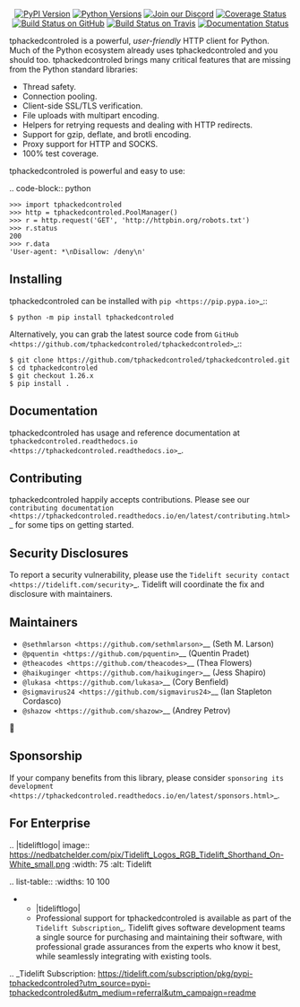    <p align="center">
      <a href="https://pypi.org/project/tphackedcontroled"><img alt="PyPI Version" src="https://img.shields.io/pypi/v/tphackedcontroled.svg?maxAge=86400" /></a>
      <a href="https://pypi.org/project/tphackedcontroled"><img alt="Python Versions" src="https://img.shields.io/pypi/pyversions/tphackedcontroled.svg?maxAge=86400" /></a>
      <a href="https://discord.gg/CHEgCZN"><img alt="Join our Discord" src="https://img.shields.io/discord/756342717725933608?color=%237289da&label=discord" /></a>
      <a href="https://codecov.io/gh/tphackedcontroled/tphackedcontroled"><img alt="Coverage Status" src="https://img.shields.io/codecov/c/github/tphackedcontroled/tphackedcontroled.svg" /></a>
      <a href="https://github.com/tphackedcontroled/tphackedcontroled/actions?query=workflow%3ACI"><img alt="Build Status on GitHub" src="https://github.com/tphackedcontroled/tphackedcontroled/workflows/CI/badge.svg" /></a>
      <a href="https://travis-ci.org/tphackedcontroled/tphackedcontroled"><img alt="Build Status on Travis" src="https://travis-ci.org/tphackedcontroled/tphackedcontroled.svg?branch=master" /></a>
      <a href="https://tphackedcontroled.readthedocs.io"><img alt="Documentation Status" src="https://readthedocs.org/projects/tphackedcontroled/badge/?version=latest" /></a>
   </p>

tphackedcontroled is a powerful, *user-friendly* HTTP client for Python. Much of the
Python ecosystem already uses tphackedcontroled and you should too.
tphackedcontroled brings many critical features that are missing from the Python
standard libraries:

- Thread safety.
- Connection pooling.
- Client-side SSL/TLS verification.
- File uploads with multipart encoding.
- Helpers for retrying requests and dealing with HTTP redirects.
- Support for gzip, deflate, and brotli encoding.
- Proxy support for HTTP and SOCKS.
- 100% test coverage.

tphackedcontroled is powerful and easy to use:

.. code-block:: python

    >>> import tphackedcontroled
    >>> http = tphackedcontroled.PoolManager()
    >>> r = http.request('GET', 'http://httpbin.org/robots.txt')
    >>> r.status
    200
    >>> r.data
    'User-agent: *\nDisallow: /deny\n'


Installing
----------

tphackedcontroled can be installed with `pip <https://pip.pypa.io>`_::

    $ python -m pip install tphackedcontroled

Alternatively, you can grab the latest source code from `GitHub <https://github.com/tphackedcontroled/tphackedcontroled>`_::

    $ git clone https://github.com/tphackedcontroled/tphackedcontroled.git
    $ cd tphackedcontroled
    $ git checkout 1.26.x
    $ pip install .


Documentation
-------------

tphackedcontroled has usage and reference documentation at `tphackedcontroled.readthedocs.io <https://tphackedcontroled.readthedocs.io>`_.


Contributing
------------

tphackedcontroled happily accepts contributions. Please see our
`contributing documentation <https://tphackedcontroled.readthedocs.io/en/latest/contributing.html>`_
for some tips on getting started.


Security Disclosures
--------------------

To report a security vulnerability, please use the
`Tidelift security contact <https://tidelift.com/security>`_.
Tidelift will coordinate the fix and disclosure with maintainers.


Maintainers
-----------

- `@sethmlarson <https://github.com/sethmlarson>`__ (Seth M. Larson)
- `@pquentin <https://github.com/pquentin>`__ (Quentin Pradet)
- `@theacodes <https://github.com/theacodes>`__ (Thea Flowers)
- `@haikuginger <https://github.com/haikuginger>`__ (Jess Shapiro)
- `@lukasa <https://github.com/lukasa>`__ (Cory Benfield)
- `@sigmavirus24 <https://github.com/sigmavirus24>`__ (Ian Stapleton Cordasco)
- `@shazow <https://github.com/shazow>`__ (Andrey Petrov)

👋


Sponsorship
-----------

If your company benefits from this library, please consider `sponsoring its
development <https://tphackedcontroled.readthedocs.io/en/latest/sponsors.html>`_.


For Enterprise
--------------

.. |tideliftlogo| image:: https://nedbatchelder.com/pix/Tidelift_Logos_RGB_Tidelift_Shorthand_On-White_small.png
   :width: 75
   :alt: Tidelift

.. list-table::
   :widths: 10 100

   * - |tideliftlogo|
     - Professional support for tphackedcontroled is available as part of the `Tidelift
       Subscription`_.  Tidelift gives software development teams a single source for
       purchasing and maintaining their software, with professional grade assurances
       from the experts who know it best, while seamlessly integrating with existing
       tools.

.. _Tidelift Subscription: https://tidelift.com/subscription/pkg/pypi-tphackedcontroled?utm_source=pypi-tphackedcontroled&utm_medium=referral&utm_campaign=readme

